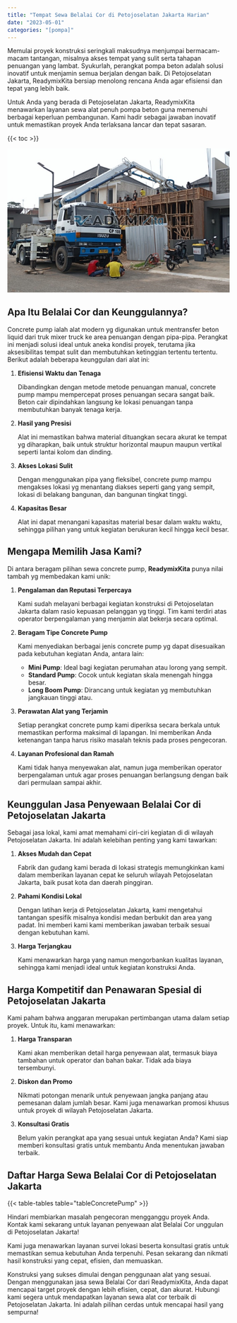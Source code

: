 ```yaml
---
title: "Tempat Sewa Belalai Cor di Petojoselatan Jakarta Harian"
date: "2023-05-01"
categories: "[pompa]"
---
```


Memulai proyek konstruksi seringkali maksudnya menjumpai bermacam-macam tantangan, misalnya akses tempat yang sulit serta tahapan penuangan yang lambat. Syukurlah, perangkat pompa beton adalah solusi inovatif untuk menjamin semua berjalan dengan baik. Di Petojoselatan Jakarta, ReadymixKita bersiap menolong rencana Anda agar efisiensi dan tepat yang lebih baik.

Untuk Anda yang berada di Petojoselatan Jakarta, ReadymixKita menawarkan layanan sewa alat penuh pompa beton guna memenuhi berbagai keperluan pembangunan. Kami hadir sebagai jawaban inovatif untuk memastikan proyek Anda terlaksana lancar dan tepat sasaran.

{{< toc >}}

![Tempat Sewa Belalai Cor di Petojoselatan Jakarta Harian](/images/pompa/sewa-pompa-02.jpg)

## Apa Itu Belalai Cor dan Keunggulannya?

Concrete pump ialah alat modern yg digunakan untuk mentransfer beton liquid dari truk mixer truck ke area penuangan dengan pipa-pipa. Perangkat ini menjadi solusi ideal untuk aneka kondisi proyek, terutama jika aksesibilitas tempat sulit dan membutuhkan ketinggian tertentu tertentu. Berikut adalah beberapa keunggulan dari alat ini:

1. **Efisiensi Waktu dan Tenaga**

   Dibandingkan dengan metode metode penuangan manual, concrete pump mampu mempercepat proses penuangan secara sangat baik. Beton cair dipindahkan langsung ke lokasi penuangan tanpa membutuhkan banyak tenaga kerja.

2. **Hasil yang Presisi**

   Alat ini memastikan bahwa material dituangkan secara akurat ke tempat yg diharapkan, baik untuk struktur horizontal maupun maupun vertikal seperti lantai kolom dan dinding.

3. **Akses Lokasi Sulit**

   Dengan menggunakan pipa yang fleksibel, concrete pump mampu mengakses lokasi yg menantang diakses seperti gang yang sempit, lokasi di belakang bangunan, dan bangunan tingkat tinggi.

4. **Kapasitas Besar**

   Alat ini dapat menangani kapasitas material besar dalam waktu waktu, sehingga pilihan yang untuk kegiatan berukuran kecil hingga kecil besar.

## Mengapa Memilih Jasa Kami?

Di antara beragam pilihan sewa concrete pump, **ReadymixKita** punya nilai tambah yg membedakan kami unik:

1. **Pengalaman dan Reputasi Terpercaya**

   Kami sudah melayani berbagai kegiatan konstruksi di Petojoselatan Jakarta dalam rasio kepuasan pelanggan yg tinggi. Tim kami terdiri atas operator berpengalaman yang menjamin alat bekerja secara optimal.

2. **Beragam Tipe Concrete Pump**

   Kami menyediakan berbagai jenis concrete pump yg dapat disesuaikan pada kebutuhan kegiatan Anda, antara lain:
   - **Mini Pump**: Ideal bagi kegiatan perumahan atau lorong yang sempit.
   - **Standard Pump**: Cocok untuk kegiatan skala menengah hingga besar.
   - **Long Boom Pump**: Dirancang untuk kegiatan yg membutuhkan jangkauan tinggi atau.

3. **Perawatan Alat yang Terjamin**

   Setiap perangkat concrete pump kami diperiksa secara berkala untuk memastikan performa maksimal di lapangan. Ini memberikan Anda ketenangan tanpa harus risiko masalah teknis pada proses pengecoran.

4. **Layanan Profesional dan Ramah**

   Kami tidak hanya menyewakan alat, namun juga memberikan operator berpengalaman untuk agar proses penuangan berlangsung dengan baik dari permulaan sampai akhir.

## Keunggulan Jasa Penyewaan Belalai Cor di Petojoselatan Jakarta

Sebagai jasa lokal, kami amat memahami ciri-ciri kegiatan di di wilayah Petojoselatan Jakarta. Ini adalah kelebihan penting yang kami tawarkan:

1. **Akses Mudah dan Cepat**

   Fabrik dan gudang kami berada di lokasi strategis memungkinkan kami dalam memberikan layanan cepat ke seluruh wilayah Petojoselatan Jakarta, baik pusat kota dan daerah pinggiran.

2. **Pahami Kondisi Lokal**

   Dengan latihan kerja di Petojoselatan Jakarta, kami mengetahui tantangan spesifik misalnya kondisi medan berbukit dan area yang padat. Ini memberi kami kami memberikan jawaban terbaik sesuai dengan kebutuhan kami.

3. **Harga Terjangkau**

   Kami menawarkan harga yang namun mengorbankan kualitas layanan, sehingga kami menjadi ideal untuk kegiatan konstruksi Anda.

## Harga Kompetitif dan Penawaran Spesial di Petojoselatan Jakarta

Kami paham bahwa anggaran merupakan pertimbangan utama dalam setiap proyek. Untuk itu, kami menawarkan:

1. **Harga Transparan**

   Kami akan memberikan detail harga penyewaan alat, termasuk biaya tambahan untuk operator dan bahan bakar. Tidak ada biaya tersembunyi.

2. **Diskon dan Promo**

   Nikmati potongan menarik untuk penyewaan jangka panjang atau pemesanan dalam jumlah besar. Kami juga menawarkan promosi khusus untuk proyek di wilayah Petojoselatan Jakarta.

3. **Konsultasi Gratis**

   Belum yakin perangkat apa yang sesuai untuk kegiatan Anda? Kami siap memberi konsultasi gratis untuk membantu Anda menentukan jawaban terbaik.

## Daftar Harga Sewa Belalai Cor di Petojoselatan Jakarta

{{< table-tables table="tableConcretePump" >}}

Hindari membiarkan masalah pengecoran mengganggu proyek Anda. Kontak kami sekarang untuk layanan penyewaan alat Belalai Cor unggulan di Petojoselatan Jakarta!

Kami juga menawarkan layanan survei lokasi beserta konsultasi gratis untuk memastikan semua kebutuhan Anda terpenuhi. Pesan sekarang dan nikmati hasil konstruksi yang cepat, efisien, dan memuaskan.

Konstruksi yang sukses dimulai dengan penggunaan alat yang sesuai. Dengan menggunakan jasa sewa Belalai Cor dari ReadymixKita, Anda dapat mencapai target proyek dengan lebih efisien, cepat, dan akurat. Hubungi kami segera untuk mendapatkan layanan sewa alat cor terbaik di Petojoselatan Jakarta. Ini adalah pilihan cerdas untuk mencapai hasil yang sempurna!